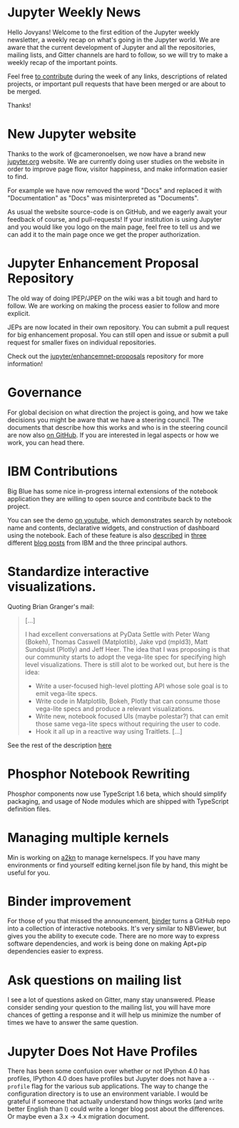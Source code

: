 # Jupyter Weekly News

Hello Jovyans! Welcome to the first edition of the Jupyter weekly newsletter,
a weekly recap on what's going in the Jupyter world. We are aware that the current
development of Jupyter and all the repositories, mailing lists, and Gitter channels
are hard to follow, so we will try to make a weekly recap of the important
points.

Feel free [to contribute](https://github.com/Carreau/jupyter-news) during the
week of any links, descriptions of related projects, or important pull requests 
that have been merged or are about to be merged.

Thanks!

# New Jupyter website

Thanks to the work of @cameronoelsen, we now have a brand new
[jupyter.org](https://jupyter.org) website. We are currently doing user studies on
the website in order to improve page flow, visitor happiness, and make information easier to find.

For example we have now removed the word "Docs" and replaced it with "Documentation"
as "Docs" was misinterpreted as "Documents".

As usual the website source-code is on GitHub, and we eagerly await your
feedback of course, and pull-requests!  If your institution is using Jupyter
and you would like you logo on the main page, feel free to tell us and we can add it
to the main page once we get the proper authorization.


# Jupyter Enhancement Proposal Repository

The old way of doing IPEP/JPEP on the wiki was a bit tough and hard to follow.
We are working on making the process easier to follow and more explicit.

JEPs are now located in their own repository.  You can submit a
pull request for big enhancement proposal. You can still open and issue
or submit a pull request for smaller fixes on individual repositories.

Check out the [jupyter/enhancemnet-proposals](https://github.com/jupyter/enhancement-proposals)
repository for more information!

# Governance

For global decision on what direction the project is going, and how we
take decisions you might be aware that we have a steering council. The documents
that describe how this works and who is in the steering council are now also
[on GitHub](https://github.com/jupyter/governance). If you are interested in
legal aspects or how we work, you can head there.

# IBM Contributions

Big Blue has some nice in-progress internal extensions of the notebook
application they are willing to open source and contribute back to the project.

You can see the demo [on youtube](https://youtu.be/SJiezXPhVv8), which
demonstrates search by notebook name and contents, declarative widgets, and
construction of dashboard using the notebook. Each of these feature is also
[described][1] in [three][3] different [blog posts][2] from IBM and the three
principal authors.

# Standardize interactive visualizations.

Quoting Brian Granger's mail:

> [...]
>
> I had excellent conversations at PyData Settle with Peter Wang
> (Bokeh), Thomas Caswell (Matplotlib), Jake vpd (mpld3), Matt Sundquist
> (Plotly) and Jeff Heer. The idea that I was proposing is that our
> community starts to adopt the vega-lite spec for specifying high level
> visualizations. There is still alot to be worked out, but here is the
> idea:
>
> * Write a user-focused high-level plotting API whose sole goal is to
> emit vega-lite specs.
> * Write code in Matplotlib, Bokeh, Plotly that can consume those
> vega-lite specs and produce a relevant visualizations.
> * Write new, notebook focused UIs (maybe polestar?) that can emit
> those same vega-lite specs without requiring the user to code.
> * Hook it all up in a reactive way using Traitlets.
> [...]

See the rest of the description
[here](https://groups.google.com/forum/#!msg/jupyter/aPdC9zRMzXY/YlIzKX2vAQAJ)

# Phosphor Notebook Rewriting

Phosphor components now use TypeScript 1.6 beta, which should simplify
packaging, and usage of Node modules which are shipped with TypeScript
definition files.

# Managing multiple kernels

Min is working on [a2kn](https://github.com/minrk/a2km) to manage kernelspecs.
If you have many environments or find yourself editing kernel.json file by
hand, this might be useful for you.

# Binder improvement

For those of you that missed the announcement, [binder](http://mybinder.org/) turns
a GitHub repo into a collection of interactive notebooks. It's very similar to
NBViewer, but gives you the ability to execute code. There are no more way to
express software dependencies, and work is being done on making Apt+pip
dependencies easier to express.

# Ask questions on mailing list 

I see a lot of questions asked on Gitter, many stay unanswered. Please consider
sending your question to the mailing list, you will have more chances of getting a
response and it will help us minimize the number of times we have to answer the 
same question.

# Jupyter Does Not Have Profiles

There has been some confusion over whether or not IPython 4.0 has profiles,
IPython 4.0 does have profiles but Jupyter does not have a `--profile` flag
for the various sub applications. The way to change the configuration directory
is to use an environment variable. I would be grateful if someone that actually
understand how things works (and write better English than I) could write a longer
blog post about the differences. Or maybe even a 3.x -> 4.x migration document.


[1]: http://blog.ibmjstart.net/2015/08/20/jupyter-notebooks-content-management-contributions/
[2]: http://blog.ibmjstart.net/2015/08/21/declarative-widget-system-for-jupyter-notebooks/
[3]: http://blog.ibmjstart.net/2015/08/22/dynamic-dashboards-from-jupyter-notebooks/
